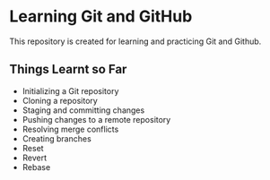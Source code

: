 # Learning Git and GitHub

This repository is created for learning and practicing Git and Github.

## Things Learnt so Far

- Initializing a Git repository
- Cloning a repository
- Staging and committing changes
- Pushing changes to a remote repository
- Resolving merge conflicts
- Creating branches
- Reset
- Revert
- Rebase